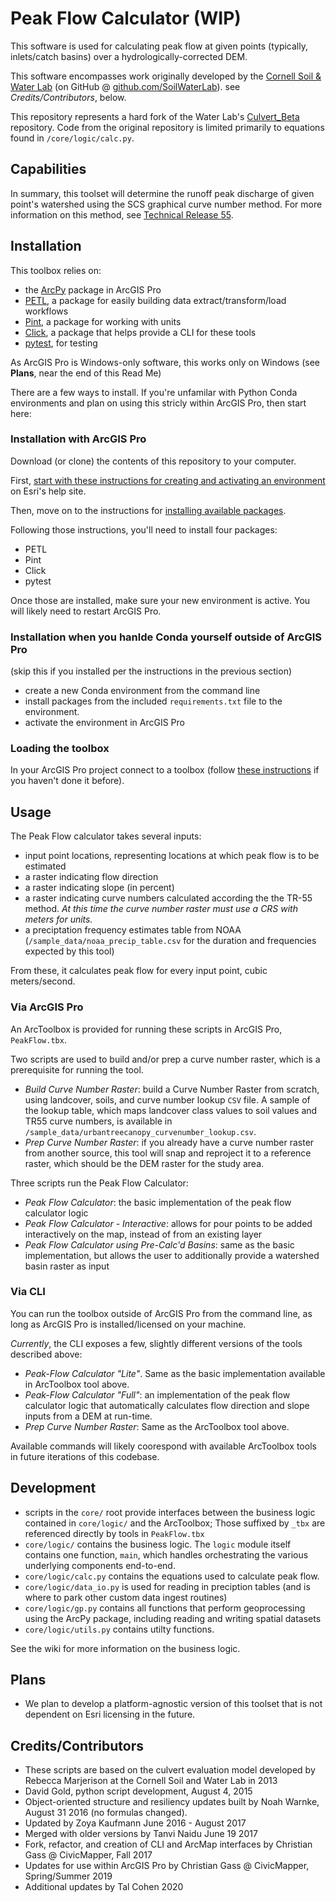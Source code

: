 # Peak Flow Calculator (WIP)

This software is used for calculating peak flow at given points (typically, inlets/catch basins) over a hydrologically-corrected DEM.

This software encompasses work originally developed by the [Cornell Soil & Water Lab](http://soilandwater.bee.cornell.edu/) (on GitHub @ [github.com/SoilWaterLab](https://github.com/SoilWaterLab)). see *Credits/Contributors*, below.

This repository represents a hard fork of the Water Lab's [Culvert_Beta](https://github.com/SoilWaterLab/CulvertEvaluation) repository. Code from the original repository is limited primarily to equations found in `/core/logic/calc.py`.

## Capabilities

In summary, this toolset will determine the runoff peak discharge of given point's watershed using the SCS graphical curve number method. For more information on this method, see [Technical Release 55](https://www.nrcs.usda.gov/Internet/FSE_DOCUMENTS/stelprdb1044171.pdf).

## Installation

This toolbox relies on:

* the [ArcPy](https://pro.arcgis.com/en/pro-app/arcpy/get-started/what-is-arcpy-.htm) package in ArcGIS Pro
* [PETL](https://petl.readthedocs.io/en/stable/), a package for easily building data extract/transform/load workflows
* [Pint](https://pint.readthedocs.io), a package for working with units
* [Click](https://click.palletsprojects.com/en/7.x/), a package that helps provide a CLI for these tools
* [pytest](https://docs.pytest.org/en/latest/), for testing

As ArcGIS Pro is Windows-only software, this works only on Windows (see **Plans**, near the end of this Read Me)

There are a few ways to install. If you're unfamilar with Python Conda environments and plan on using this stricly within ArcGIS Pro, then start here:

### Installation with ArcGIS Pro

Download (or clone) the contents of this repository to your computer.

First, [start with these instructions for creating and activating an environment](https://pro.arcgis.com/en/pro-app/arcpy/get-started/what-is-conda.htm#ESRI_SECTION2_61E4CFA5BAC144659038854CADEFC625) on Esri's help site.

Then, move on to the instructions for [installing available packages](https://pro.arcgis.com/en/pro-app/arcpy/get-started/what-is-conda.htm#ESRI_SECTION2_85BC919097434B3B9AE1A746D793AA29).

Following those instructions, you'll need to install four packages:

* PETL
* Pint
* Click
* pytest

Once those are installed, make sure your new environment is active. You will likely need to restart ArcGIS Pro.

### Installation when you hanlde Conda yourself outside of ArcGIS Pro

(skip this if you installed per the instructions in the previous section)

* create a new Conda environment from the command line
* install packages from the included `requirements.txt` file to the environment.
* activate the environment in ArcGIS Pro

### Loading the toolbox

In your ArcGIS Pro project connect to a toolbox (follow [these instructions](https://pro.arcgis.com/en/pro-app/help/projects/connect-to-a-toolbox.htm) if you haven't done it before).

## Usage

The Peak Flow calculator takes several inputs:

* input point locations, representing locations at which peak flow is to be estimated
* a raster indicating flow direction
* a raster indicating slope (in percent)
* a raster indicating curve numbers calculated according the the TR-55 method. *At this time the curve number raster must use a CRS with meters for units.*
* a preciptation frequency estimates table from NOAA (`/sample_data/noaa_precip_table.csv` for the duration and frequencies expected by this tool)

From these, it calculates peak flow for every input point, cubic meters/second.

### Via ArcGIS Pro

An ArcToolbox is provided for running these scripts in ArcGIS Pro, `PeakFlow.tbx`.

Two scripts are used to build and/or prep a curve number raster, which is a prerequisite for running the tool.

* *Build Curve Number Raster*: build a Curve Number Raster from scratch, using landcover, soils, and curve number lookup `CSV` file. A sample of the lookup table, which maps landcover class values to soil values and TR55 curve numbers, is available in `/sample_data/urbantreecanopy_curvenumber_lookup.csv`.
* *Prep Curve Number Raster*: if you already have a curve number raster from another source, this tool will snap and reproject it to a reference raster, which should be the DEM raster for the study area.

Three scripts run the Peak Flow Calculator:

* *Peak Flow Calculator*: the basic implementation of the peak flow calculator logic
* *Peak Flow Calculator - Interactive*: allows for pour points to be added interactively on the map, instead of from an existing layer
* *Peak Flow Calculator using Pre-Calc'd Basins*: same as the basic implementation, but allows the user to additionally provide a watershed basin raster as input

### Via CLI

You can run the toolbox outside of ArcGIS Pro from the command line, as long as ArcGIS Pro is installed/licensed on your machine.

*Currently*, the CLI exposes a few, slightly different versions of the tools described above:

* *Peak-Flow Calculator "Lite"*. Same as the basic implementation available in ArcToolbox tool above.
* *Peak-Flow Calculator "Full"*: an implementation of the peak flow calculator logic that automatically calculates flow direction and slope inputs from a DEM at run-time.
* *Prep Curve Number Raster*: Same as the ArcToolbox tool above.

Available commands will likely coorespond with available ArcToolbox tools in future iterations of this codebase.

## Development

* scripts in the `core/` root provide interfaces between the business logic contained in `core/logic/` and the ArcToolbox; Those suffixed by `_tbx` are referenced directly by tools in `PeakFlow.tbx`
* `core/logic/` contains the business logic. The `logic` module itself contains one function, `main`, which handles orchestrating the various underlying components end-to-end.
* `core/logic/calc.py` contains the equations used to calculate peak flow.
* `core/logic/data_io.py` is used for reading in preciption tables (and is where to park other custom data ingest routines)
* `core/logic/gp.py` contains all functions that perform geoprocessing using the ArcPy package, including reading and writing spatial datasets
* `core/logic/utils.py` contains utilty functions.

See the wiki for more information on the business logic.

## Plans

* We plan to develop a platform-agnostic version of this toolset that is not dependent on Esri licensing in the future.

## Credits/Contributors

* These scripts are based on the culvert evaluation model developed by Rebecca Marjerison at the Cornell Soil and Water Lab in 2013
* David Gold, python script development, August 4, 2015
* Object-oriented structure and resiliency updates built by Noah Warnke, August 31 2016 (no formulas changed).
* Updated by Zoya Kaufmann June 2016 - August 2017
* Merged with older versions by Tanvi Naidu June 19 2017
* Fork, refactor, and creation of CLI and ArcMap interfaces by Christian Gass @ CivicMapper, Fall 2017
* Updates for use within ArcGIS Pro by Christian Gass @ CivicMapper, Spring/Summer 2019
* Additional updates by Tal Cohen 2020
